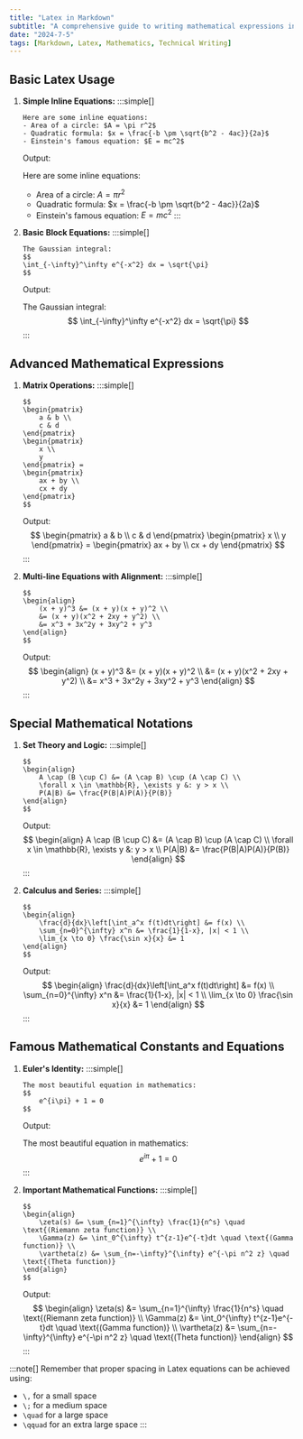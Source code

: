 ```yaml
---
title: "Latex in Markdown"
subtitle: "A comprehensive guide to writing mathematical expressions in Markdown"
date: "2024-7-5"
tags: [Markdown, Latex, Mathematics, Technical Writing]
---
```


## Basic Latex Usage

1. **Simple Inline Equations:**
    :::simple[]
    ```latex:markdown
    Here are some inline equations:
    - Area of a circle: $A = \pi r^2$
    - Quadratic formula: $x = \frac{-b \pm \sqrt{b^2 - 4ac}}{2a}$
    - Einstein's famous equation: $E = mc^2$
    ```
    Output:
    
    Here are some inline equations:
    - Area of a circle: $A = \pi r^2$
    - Quadratic formula: $x = \frac{-b \pm \sqrt{b^2 - 4ac}}{2a}$
    - Einstein's famous equation: $E = mc^2$
    :::

2. **Basic Block Equations:**
    :::simple[]
    ```latex:markdown
    The Gaussian integral:
    $$
    \int_{-\infty}^\infty e^{-x^2} dx = \sqrt{\pi}
    $$
    ```
    Output:
    
    The Gaussian integral:
    $$
    \int_{-\infty}^\infty e^{-x^2} dx = \sqrt{\pi}
    $$
    :::

## Advanced Mathematical Expressions

1. **Matrix Operations:**
    :::simple[]
    ```latex:markdown
    $$
    \begin{pmatrix}
        a & b \\
        c & d
    \end{pmatrix}
    \begin{pmatrix}
        x \\
        y
    \end{pmatrix} =
    \begin{pmatrix}
        ax + by \\
        cx + dy
    \end{pmatrix}
    $$
    ```
    Output:
    $$
    \begin{pmatrix}
        a & b \\
        c & d
    \end{pmatrix}
    \begin{pmatrix}
        x \\
        y
    \end{pmatrix} =
    \begin{pmatrix}
        ax + by \\
        cx + dy
    \end{pmatrix}
    $$
    :::

2. **Multi-line Equations with Alignment:**
    :::simple[]
    ```latex:markdown
    $$
    \begin{align}
        (x + y)^3 &= (x + y)(x + y)^2 \\
        &= (x + y)(x^2 + 2xy + y^2) \\
        &= x^3 + 3x^2y + 3xy^2 + y^3
    \end{align}
    $$
    ```
    Output:
    $$
    \begin{align}
        (x + y)^3 &= (x + y)(x + y)^2 \\
        &= (x + y)(x^2 + 2xy + y^2) \\
        &= x^3 + 3x^2y + 3xy^2 + y^3
    \end{align}
    $$
    :::

## Special Mathematical Notations

1. **Set Theory and Logic:**
    :::simple[]
    ```latex:markdown
    $$
    \begin{align}
        A \cap (B \cup C) &= (A \cap B) \cup (A \cap C) \\
        \forall x \in \mathbb{R}, \exists y &: y > x \\
        P(A|B) &= \frac{P(B|A)P(A)}{P(B)}
    \end{align}
    $$
    ```
    Output:
    $$
    \begin{align}
        A \cap (B \cup C) &= (A \cap B) \cup (A \cap C) \\
        \forall x \in \mathbb{R}, \exists y &: y > x \\
        P(A|B) &= \frac{P(B|A)P(A)}{P(B)}
    \end{align}
    $$
    :::

2. **Calculus and Series:**
    :::simple[]
    ```latex:markdown
    $$
    \begin{align}
        \frac{d}{dx}\left[\int_a^x f(t)dt\right] &= f(x) \\
        \sum_{n=0}^{\infty} x^n &= \frac{1}{1-x}, |x| < 1 \\
        \lim_{x \to 0} \frac{\sin x}{x} &= 1
    \end{align}
    $$
    ```
    Output:
    $$
    \begin{align}
        \frac{d}{dx}\left[\int_a^x f(t)dt\right] &= f(x) \\
        \sum_{n=0}^{\infty} x^n &= \frac{1}{1-x}, |x| < 1 \\
        \lim_{x \to 0} \frac{\sin x}{x} &= 1
    \end{align}
    $$
    :::

## Famous Mathematical Constants and Equations

1. **Euler's Identity:**
    :::simple[]
    ```latex:markdown
    The most beautiful equation in mathematics:
    $$
        e^{i\pi} + 1 = 0
    $$
    ```
    Output:
    
    The most beautiful equation in mathematics:
    $$
        e^{i\pi} + 1 = 0
    $$
    :::

2. **Important Mathematical Functions:**
    :::simple[]
    ```latex:markdown
    $$
    \begin{align}
        \zeta(s) &= \sum_{n=1}^{\infty} \frac{1}{n^s} \quad \text{(Riemann zeta function)} \\
        \Gamma(z) &= \int_0^{\infty} t^{z-1}e^{-t}dt \quad \text{(Gamma function)} \\
        \vartheta(z) &= \sum_{n=-\infty}^{\infty} e^{-\pi n^2 z} \quad \text{(Theta function)}
    \end{align}
    $$
    ```
    Output:
    $$
    \begin{align}
        \zeta(s) &= \sum_{n=1}^{\infty} \frac{1}{n^s} \quad \text{(Riemann zeta function)} \\
        \Gamma(z) &= \int_0^{\infty} t^{z-1}e^{-t}dt \quad \text{(Gamma function)} \\
        \vartheta(z) &= \sum_{n=-\infty}^{\infty} e^{-\pi n^2 z} \quad \text{(Theta function)}
    \end{align}
    $$
    :::

:::note[]
Remember that proper spacing in Latex equations can be achieved using:
- `\,` for a small space
- `\;` for a medium space
- `\quad` for a large space
- `\qquad` for an extra large space
:::